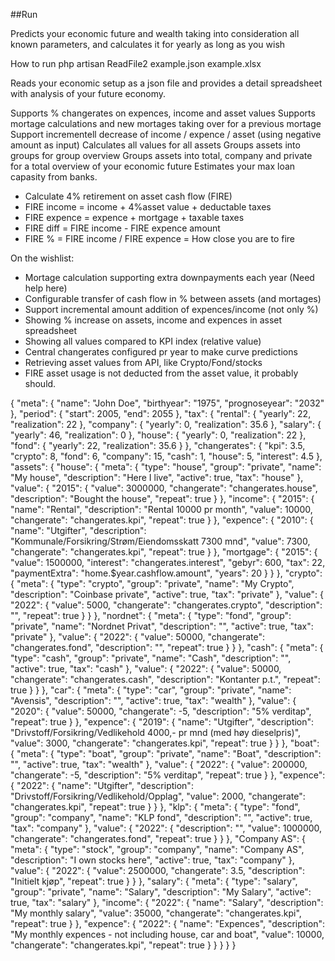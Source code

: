 ##Run

Predicts your economic future and wealth taking into consideration all known parameters, and calculates it for yearly as long as you wish

How to run
php artisan ReadFile2 example.json example.xlsx

Reads your economic setup as a json file and provides a detail spreadsheet with analysis of your future economy.

Supports % changerates on expences, income and asset values
Supports mortage calculations and new mortages taking over for a previous mortage
Support incrementell decrease of income / expence / asset (using negative amount as input)
Calculates all values for all assets
Groups assets into groups for group overview
Groups assets into total, company and private for a total overview of your economic future
Estimates your max loan capasity from banks.
- Calculate 4% retirement on asset cash flow (FIRE)
- FIRE income = income + 4%asset value + deductable taxes
- FIRE expence = expence + mortgage + taxable taxes
- FIRE diff = FIRE income - FIRE expence amount
- FIRE % = FIRE income / FIRE expence = How close you are to fire 

On the wishlist:
- Mortage calculation supporting extra downpayments each year (Need help here)
- Configurable transfer of cash flow in % between assets (and mortages)
- Support incremental amount addition of expences/income (not only %)
- Showing % increase on assets, income and expences in asset spreadsheet
- Showing all values compared to KPI index (relative value)
- Central changerates configured pr year to make curve predictions
- Retrieving asset values from API, like Crypto/Fond/stocks
- FIRE asset usage is not deducted from the asset value, it probably should.

{
"meta": {
"name": "John Doe",
"birthyear": "1975",
"prognoseyear": "2032"
},
"period": {
"start": 2005,
"end": 2055
},
"tax": {
"rental": {
"yearly": 22,
"realization": 22
},
"company": {
"yearly": 0,
"realization": 35.6
},
"salary": {
"yearly": 46,
"realization": 0
},
"house": {
"yearly": 0,
"realization": 22
},
"fond": {
"yearly": 22,
"realization": 35.6
}
},
"changerates": {
"kpi": 3.5,
"crypto": 8,
"fond": 6,
"company": 15,
"cash": 1,
"house": 5,
"interest": 4.5
},
"assets": {
"house": {
"meta": {
"type": "house",
"group": "private",
"name": "My house",
"description": "Here I live",
"active": true,
"tax": "house"
},
"value": {
"2015": {
"value": 3000000,
"changerate": "changerates.house",
"description": "Bought the house",
"repeat": true
}
},
"income": {
"2015": {
"name": "Rental",
"description": "Rental 10000 pr month",
"value": 10000,
"changerate": "changerates.kpi",
"repeat": true
}
},
"expence": {
"2010": {
"name": "Utgifter",
"description": "Kommunale/Forsikring/Strøm/Eiendomsskatt 7300 mnd",
"value": 7300,
"changerate": "changerates.kpi",
"repeat": true
}
},
"mortgage": {
"2015": {
"value": 1500000,
"interest": "changerates.interest",
"gebyr": 600,
"tax": 22,
"paymentExtra": "home.$year.cashflow.amount",
"years": 20
}
}
},
"crypto": {
"meta": {
"type": "crypto",
"group": "private",
"name": "My Crypto",
"description": "Coinbase private",
"active": true,
"tax": "private"
},
"value": {
"2022": {
"value": 5000,
"changerate": "changerates.crypto",
"description": "",
"repeat": true
}
}
},
"nordnet": {
"meta": {
"type": "fond",
"group": "private",
"name": "Nordnet Privat",
"description": "",
"active": true,
"tax": "private"
},
"value": {
"2022": {
"value": 50000,
"changerate": "changerates.fond",
"description": "",
"repeat": true
}
}
},
"cash": {
"meta": {
"type": "cash",
"group": "private",
"name": "Cash",
"description": "",
"active": true,
"tax": "cash"
},
"value": {
"2022": {
"value": 50000,
"changerate": "changerates.cash",
"description": "Kontanter p.t.",
"repeat": true
}
}
},
"car": {
"meta": {
"type": "car",
"group": "private",
"name": "Avensis",
"description": "",
"active": true,
"tax": "wealth"
},
"value": {
"2020": {
"value": 50000,
"changerate": -5,
"description": "5% verditap",
"repeat": true
}
},
"expence": {
"2019": {
"name": "Utgifter",
"description": "Drivstoff/Forsikring/Vedlikehold 4000,- pr mnd (med høy dieselpris)",
"value": 3000,
"changerate": "changerates.kpi",
"repeat": true
}
}
},
"boat": {
"meta": {
"type": "boat",
"group": "private",
"name": "Boat",
"description": "",
"active": true,
"tax": "wealth"
},
"value": {
"2022": {
"value": 200000,
"changerate": -5,
"description": "5% verditap",
"repeat": true
}
},
"expence": {
"2022": {
"name": "Utgifter",
"description": "Drivstoff/Forsikring/Vedlikehold/Opplag",
"value": 2000,
"changerate": "changerates.kpi",
"repeat": true
}
}
},
"klp": {
"meta": {
"type": "fond",
"group": "company",
"name": "KLP fond",
"description": "",
"active": true,
"tax": "company"
},
"value": {
"2022": {
"description": "",
"value": 1000000,
"changerate": "changerates.fond",
"repeat": true
}
}
},
"Company AS": {
"meta": {
"type": "stock",
"group": "company",
"name": "Company AS",
"description": "I own stocks here",
"active": true,
"tax": "company"
},
"value": {
"2022": {
"value": 2500000,
"changerate": 3.5,
"description": "Initielt kjøp",
"repeat": true
}
}
},
"salary": {
"meta": {
"type": "salary",
"group": "private",
"name": "Salary",
"description": "My Salary",
"active": true,
"tax": "salary"
},
"income": {
"2022": {
"name": "Salary",
"description": "My monthly salary",
"value": 35000,
"changerate": "changerates.kpi",
"repeat": true
}
},
"expence": {
"2022": {
"name": "Expences",
"description": "My monthly expences - not including house, car and boat",
"value": 10000,
"changerate": "changerates.kpi",
"repeat": true
}
}
}
}
}
